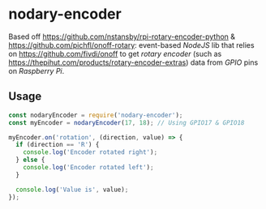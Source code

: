 # nodary-encoder

Based off https://github.com/nstansby/rpi-rotary-encoder-python & https://github.com/pichfl/onoff-rotary:
event-based *NodeJS* lib that relies on https://github.com/fivdi/onoff to get *rotary encoder* (such as https://thepihut.com/products/rotary-encoder-extras) data from *GPIO* pins on *Raspberry Pi*.

## Usage
```js
const nodaryEncoder = require('nodary-encoder');
const myEncoder = nodaryEncoder(17, 18); // Using GPIO17 & GPIO18

myEncoder.on('rotation', (direction, value) => {
  if (direction == 'R') {
    console.log('Encoder rotated right');
  } else {
    console.log('Encoder rotated left');
  }

  console.log('Value is', value);
});
```
